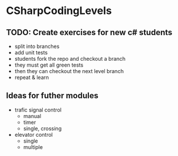 # CSharpCodingLevels

## TODO: Create exercises for new c# students

- split into branches
- add unit tests
- students fork the repo and checkout a branch
- they must get all green tests
- then they can checkout the next level branch
- repeat & learn

## Ideas for futher modules

- trafic signal control
  - manual
  - timer
  - single, crossing
- elevator control
  - single
  - multiple

